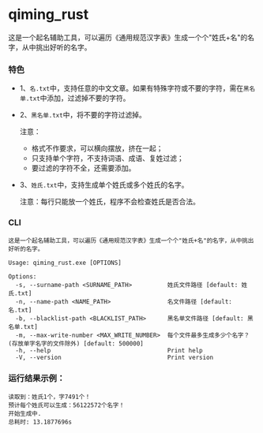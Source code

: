 # qiming_rust

这是一个起名辅助工具，可以遍历《通用规范汉字表》生成一个个"姓氏+名"的名字，从中挑出好听的名字。


### 特色

- 1、`名.txt`中，支持任意的中文文章。如果有特殊字符或不要的字符，需在`黑名单.txt`中添加，过滤掉不要的字符。

- 2、`黑名单.txt`中，将不要的字符过滤掉。

  注意：

  - 格式不作要求，可以横向摆放，挤在一起；
  - 只支持单个字符，不支持词语、成语、复姓过滤；
  - 要过滤的字符不全，还需要添加。

- 3、`姓氏.txt`中，支持生成单个姓氏或多个姓氏的名字。

  注意：每行只能放一个姓氏，程序不会检查姓氏是否合法。
  
### CLI

```
这是一个起名辅助工具，可以遍历《通用规范汉字表》生成一个个"姓氏+名"的名字，从中挑出好听的名字。

Usage: qiming_rust.exe [OPTIONS]

Options:
  -s, --surname-path <SURNAME_PATH>          姓氏文件路径 [default: 姓氏.txt]
  -n, --name-path <NAME_PATH>                名文件路径 [default: 名.txt]
  -b, --blacklist-path <BLACKLIST_PATH>      黑名单文件路径 [default: 黑名单.txt]
  -m, --max-write-number <MAX_WRITE_NUMBER>  每个文件最多生成多少个名字？(存放单字名字的文件除外) [default: 500000]
  -h, --help                                 Print help
  -V, --version                              Print version
```


### 运行结果示例：

```AMD Ryzen 7 7840HS
读取到：姓氏1个，字7491个！
预计每个姓氏可以生成：56122572个名字！
开始生成中.
总耗时: 13.1877696s
```